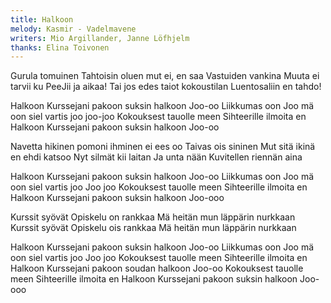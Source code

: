 ```yaml
---
title: Halkoon
melody: Kasmir - Vadelmavene
writers: Mio Argillander, Janne Löfhjelm
thanks: Elina Toivonen
---
```


Gurula tomuinen
Tahtoisin oluen mut ei, en saa
Vastuiden vankina
Muuta ei tarvii ku PeeJii ja aikaa!
Tai jos edes taiot
kokoustilan
Luentosaliin en tahdo!

Halkoon
Kurssejani pakoon suksin halkoon
Joo-oo
Liikkumas oon
Joo mä oon siel vartis joo
joo-joo
Kokouksest tauolle meen
Sihteerille ilmoita en
Halkoon
Kurssejani pakoon suksin halkoon
Joo-oo

Navetta hikinen
pomoni ihminen ei ees oo
Taivas ois sininen
Mut sitä ikinä en ehdi katsoo
Nyt silmät kii laitan
Ja unta nään
Kuvitellen riennän aina

Halkoon
Kurssejani pakoon suksin halkoon 
Joo-oo 
Liikkumas oon
Joo mä oon siel vartis joo
Joo joo
Kokouksest tauolle meen
Sihteerille ilmoita en
Halkoon 
Kurssejani pakoon suksin halkoon 
Joo-ooo

Kurssit syövät
Opiskelu on rankkaa
Mä heitän mun läppärin nurkkaan
Kurssit syövät
Opiskelu ois rankkaa
Mä heitän mun läppärin nurkkaan

Halkoon 
Kurssejani pakoon suksin halkoon 
Joo-oo 
Liikkumas oon
Joo mä oon siel vartis joo
Joo joo
Kokouksest tauolle meen
Sihteerille ilmoita en
Halkoon 
Kurssejani pakoon soudan halkoon
Joo-oo 
Kokouksest tauolle meen
Sihteerille ilmoita en
Halkoon 
Kurssejani pakoon suksin halkoon 
Joo-ooo 
